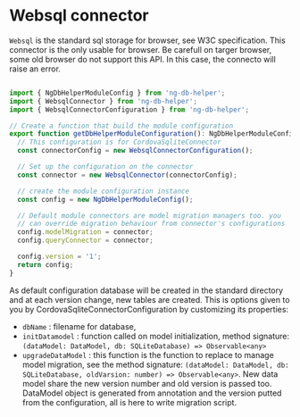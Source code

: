 # Websql connector

`Websql` is the standard sql storage for browser, see W3C specification. This connector is the only usable for browser. Be carefull on targer browser, some old browser do not support this API. In this case, the connecto will raise an error.

```typescript

import { NgDbHelperModuleConfig } from 'ng-db-helper';
import { WebsqlConnector } from 'ng-db-helper';
import { WebsqlConnectorConfiguration } from 'ng-db-helper';

// Create a function that build the module configuration
export function getDbHelperModuleConfiguration(): NgDbHelperModuleConfig {
  // This configuration is for CordovaSqliteConnector
  const connectorConfig = new WebsqlConnectorConfiguration();

  // Set up the configuration on the connector
  const connector = new WebsqlConnector(connectorConfig);

  // create the module configuration instance
  const config = new NgDbHelperModuleConfig();

  // Default module connectors are model migration managers too. you
  // can override migration behaviour from connector's configurations
  config.modelMigration = connector;
  config.queryConnector = connector;

  config.version = '1';
  return config;
}

```

As default configuration database will be created in the standard directory and at each version
change, new tables are created. This is options given to you by 
CordovaSqliteConnectorConfiguration by customizing its properties:

- `dbName` : filename for database,
- `initDatamodel` : function called on model initialization, method signature: `(dataModel: DataModel, db: SQLiteDatabase) => Observable<any>`
- `upgradeDataModel` : this function is the function to replace to manage model migration, see the method signature: `(dataModel: DataModel, db: SQLiteDatabase, oldVarsion: number) => Observable<any>`. New data model share the new version number and old version is passed too. DataModel object is generated from annotation and the version putted from the configuration, all is here to write migration script.
